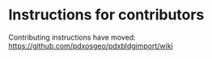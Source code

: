 Instructions for contributors
=============

Contributing instructions have moved: https://github.com/pdxosgeo/pdxbldgimport/wiki
